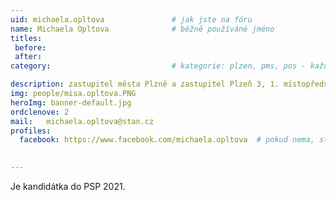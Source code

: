 ```yaml
---
uid: michaela.opltova				# jak jste na fóru
name: Michaela Opltova  			# běžně používáné jméno
titles:
 before: 
 after: 
category:                 			# kategorie: plzen, pms, pos - každá na svůj řádek 

description: zastupitel města Plzně a zastupitel Plzeň 3, 1. místopředseda a člen místního sdružení Plzeň
img: people/misa.opltova.PNG
heroImg: banner-default.jpg
ordclenove: 2
mail:	michaela.opltova@stan.cz
profiles:
  facebook: https://www.facebook.com/michaela.opltova  # pokud nema, staci smazat tuto radku

  
--- 
```


Je kandidátka do PSP 2021.
